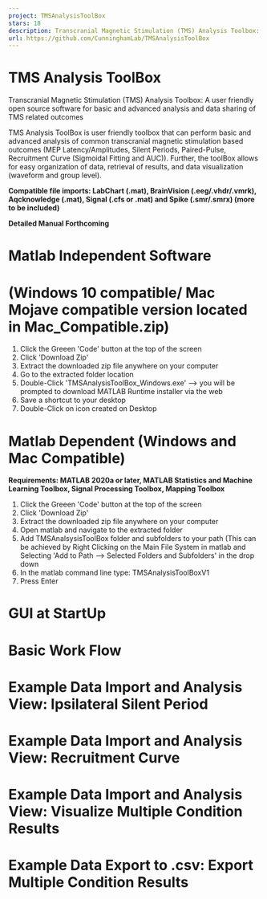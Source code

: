 ```yaml
---
project: TMSAnalysisToolBox
stars: 18
description: Transcranial Magnetic Stimulation (TMS) Analysis Toolbox: A user friendly open source software for basic and advanced analysis of TMS related outcomes
url: https://github.com/CunninghamLab/TMSAnalysisToolBox
---
```


TMS Analysis ToolBox
====================

Transcranial Magnetic Stimulation (TMS) Analysis Toolbox: A user friendly open source software for basic and advanced analysis and data sharing of TMS related outcomes

TMS Analysis ToolBox is user friendly toolbox that can perform basic and advanced analysis of common transcranial magnetic stimulation based outcomes (MEP Latency/Amplitudes, Silent Periods, Paired-Pulse, Recruitment Curve (Sigmoidal Fitting and AUC)). Further, the toolBox allows for easy organization of data, retrieval of results, and data visualization (waveform and group level).

**Compatible file imports: LabChart (.mat), BrainVision (.eeg/.vhdr/.vmrk), Aqcknowledge (.mat), Signal (.cfs or .mat) and Spike (.smr/.smrx) (more to be included)**

**Detailed Manual Forthcoming**

Matlab Independent Software
===========================

(Windows 10 compatible/ Mac Mojave compatible version located in Mac\_Compatible.zip)
=====================================================================================

1.  Click the Greeen 'Code' button at the top of the screen
2.  Click 'Download Zip'
3.  Extract the downloaded zip file anywhere on your computer
4.  Go to the extracted folder location
5.  Double-Click 'TMSAnalysisToolBox\_Windows.exe' --> you will be prompted to download MATLAB Runtime installer via the web
6.  Save a shortcut to your desktop
7.  Double-Click on icon created on Desktop

Matlab Dependent (Windows and Mac Compatible)
=============================================

**Requirements: MATLAB 2020a or later, MATLAB Statistics and Machine Learning Toolbox, Signal Processing Toolbox, Mapping Toolbox**

1.  Click the Greeen 'Code' button at the top of the screen
2.  Click 'Download Zip'
3.  Extract the downloaded zip file anywhere on your computer
4.  Open matlab and navigate to the extracted folder
5.  Add TMSAnalsysisToolBox folder and subfolders to your path (This can be achieved by Right Clicking on the Main File System in matlab and Selecting 'Add to Path --> Selected Folders and Subfolders' in the drop down
6.  In the matlab command line type: TMSAnalysisToolBoxV1
7.  Press Enter

GUI at StartUp
==============

Basic Work Flow
===============

Example Data Import and Analysis View: Ipsilateral Silent Period
================================================================

Example Data Import and Analysis View: Recruitment Curve
========================================================

Example Data Import and Analysis View: Visualize Multiple Condition Results
===========================================================================

Example Data Export to .csv: Export Multiple Condition Results
==============================================================
